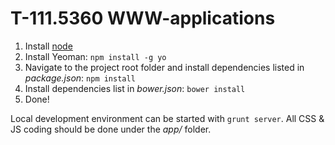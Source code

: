 T-111.5360 WWW-applications
==================

1. Install [node](http://nodejs.org/)
2. Install Yeoman: `npm install -g yo`
3. Navigate to the project root folder and install dependencies listed in _package.json_: `npm install`
4. Install dependencies list in _bower.json_: `bower install`
5. Done!

Local development environment can be started with `grunt server`. All CSS & JS coding should be done under the _app/_ folder.